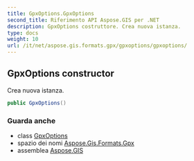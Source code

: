```yaml
---
title: GpxOptions.GpxOptions
second_title: Riferimento API Aspose.GIS per .NET
description: GpxOptions costruttore. Crea nuova istanza.
type: docs
weight: 10
url: /it/net/aspose.gis.formats.gpx/gpxoptions/gpxoptions/
---
```

## GpxOptions constructor

Crea nuova istanza.

```csharp
public GpxOptions()
```

### Guarda anche

* class [GpxOptions](../)
* spazio dei nomi [Aspose.Gis.Formats.Gpx](../../gpxoptions/)
* assemblea [Aspose.GIS](../../../)


